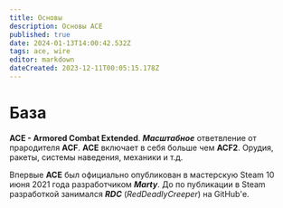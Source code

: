 ```yaml
---
title: Основы
description: Основы ACE
published: true
date: 2024-01-13T14:00:42.532Z
tags: ace, wire
editor: markdown
dateCreated: 2023-12-11T00:05:15.178Z
---
```


# База
**ACE - Armored Combat Extended**. ***Масштабное*** ответвление от прародителя **ACF**. **ACE** включает в себя больше чем **ACF2**. Орудия, ракеты, системы наведения, механики и т.д. 

Впервые **ACE** был официально опубликован в мастерскую Steam 10 июня 2021 года разработчиком ***Marty***. До по публикации в Steam разработкой занимался ***RDC*** (*RedDeadlyCreeper*) на GitHub'е.



